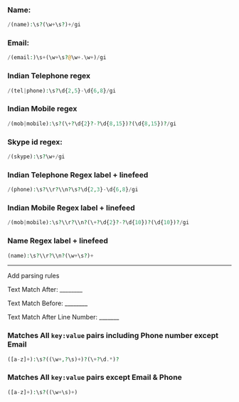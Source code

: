### Name:
```php
/(name):\s?(\w+\s?)+/gi
```

### Email:
```php
/(email:)\s+(\w+\s?@\w+.\w+)/gi
```

### Indian Telephone regex
```php
/(tel|phone):\s?\d{2,5}-\d{6,8}/gi
```

### Indian Mobile regex
```php
/(mob|mobile):\s?(\+?\d{2}?-?\d{8,15})?(\d{8,15})?/gi
```

### Skype id regex:
```php
/(skype):\s?\w+/gi
```

### Indian Telephone Regex label + linefeed
```php
/(phone):\s?\\r?\\n?\s?\d{2,3}-\d{6,8}/gi
```

### Indian Mobile Regex label + linefeed
```php
/(mob|mobile):\s?\\r?\\n?(\+?\d{2}?-?\d{10})?(\d{10})?/gi
```

### Name Regex label + linefeed
```php
(name):\s?\\r?\\n?(\w+\s?)+
```

-----

Add parsing rules

Text Match After: ________

Text Match Before: ________

Text Match After Line Number: _______

### Matches All `key:value` pairs including Phone number except Email
```php
([a-z]+):\s?((\w+,?\s)+)?(\+?\d.*)?
```

### Matches All `key:value` pairs except Email & Phone
```php
([a-z]+):\s?((\w+\s)+)
```

